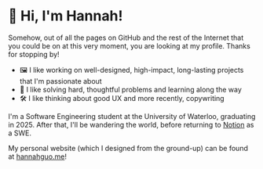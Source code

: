 # 👋 Hi, I'm Hannah!

Somehow, out of all the pages on GitHub and the rest of the Internet that you could be on at this very moment, you are looking at my profile. Thanks for stopping by!

- 🖼️ I like working on well-designed, high-impact, long-lasting projects that I'm passionate about
- 🧩 I like solving hard, thoughtful problems and learning along the way
- 🛠️ I like thinking about good UX and more recently, copywriting

I'm a Software Engineering student at the University of Waterloo, graduating in 2025. After that, I'll be wandering the world, before returning to [Notion](https://www.notion.com/) as a SWE.

My personal website (which I designed from the ground-up) can be found at [hannahguo.me](https://hannahguo.me/)!
